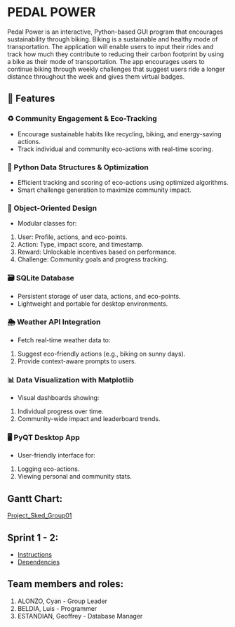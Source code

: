 # PEDAL POWER

Pedal Power is an interactive, Python-based GUI program that encourages sustainability through biking. Biking is a sustainable and healthy mode of transportation. The application will enable users to input their rides and track how much they contribute to reducing their carbon footprint by using a bike as their mode of transportation. The app encourages users to continue biking through weekly challenges that suggest users ride a longer distance throughout the week and gives them virtual badges.

## 🚀 Features
### ♻️ Community Engagement & Eco-Tracking
- Encourage sustainable habits like recycling, biking, and energy-saving actions.
- Track individual and community eco-actions with real-time scoring.
### 🧠 Python Data Structures & Optimization
- Efficient tracking and scoring of eco-actions using optimized algorithms.
- Smart challenge generation to maximize community impact.
### 🧱 Object-Oriented Design
- Modular classes for:
1. User: Profile, actions, and eco-points.
2. Action: Type, impact score, and timestamp.
3. Reward: Unlockable incentives based on performance.
4. Challenge: Community goals and progress tracking.
### 🗃️ SQLite Database
- Persistent storage of user data, actions, and eco-points.
- Lightweight and portable for desktop environments.
### 🌦️ Weather API Integration
- Fetch real-time weather data to:
1. Suggest eco-friendly actions (e.g., biking on sunny days).
2. Provide context-aware prompts to users.
### 📊 Data Visualization with Matplotlib
- Visual dashboards showing:
1. Individual progress over time.
2. Community-wide impact and leaderboard trends.
### 🖥️ PyQT Desktop App
- User-friendly interface for:
1. Logging eco-actions.
2. Viewing personal and community stats.


## Gantt Chart:
[Project_Sked_Group01](https://mymailmapuaedu-my.sharepoint.com/:x:/g/personal/cmaalonzo_mymail_mapua_edu_ph/EYb00BFohFNLunYTpnnjMlEBgQe3GJPqLP4N2inj1Oofnw)

## Sprint 1 - 2:
- [Instructions](https://github.com/Wixalot/CPE106L---Project-Pedal-Power/blob/43da937add11b87ddb4a5eccbc1691d5014635dc/Sprint%201/INSTRUCTIONS.txt)
- [Dependencies](https://github.com/Wixalot/CPE106L---Project-Pedal-Power/blob/2145980d9d510d3418298228a46dd3e0ddb7c5b8/Sprint%201%20-%20Sprint%202/Requirements.txt)

## Team members and roles:
1. ALONZO, Cyan - Group Leader
2. BELDIA, Luis - Programmer
3. ESTANDIAN, Geoffrey - Database Manager
